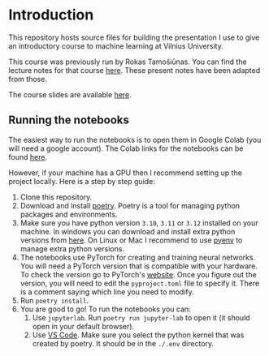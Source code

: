 # Introduction
This repository hosts source files for building the presentation I use to give an introductory course to machine learning at Vilnius University.

This course was previously run by Rokas Tamošiūnas.
You can find the lecture notes for that course [here](https://github.com/trokas/ai_primer).
These present notes have been adapted from those.

The course slides are available [here](https://jputrius.github.io/ml_intro/).

## Running the notebooks

The easiest way to run the notebooks is to open them in Google Colab (you will need a google account).
The Colab links for the notebooks can be found [here](https://jputrius.github.io/ml_intro/).

However, if your machine has a GPU then I recommend setting up the project locally.
Here is a step by step guide:

1. Clone this repository.
2. Download and install [poetry](https://python-poetry.org/). Poetry is a tool for managing python packages and  environments.
3. Make sure you have python version `3.10`, `3.11` or `3.12` installed on your machine. In windows you can download and install extra python versions from [here](https://www.python.org/downloads/). On Linux or Mac I recommend to use [pyenv](https://github.com/pyenv/pyenv) to manage extra python versions.
4. The notebooks use PyTorch for creating and training neural networks. You will need a PyTorch version that is compatible with your hardware. To check the version go to PyTorch's [website](https://pytorch.org/). Once you figure out the version, you will need to edit the `pyproject.toml` file to specify it. There is a comment saying which line you need to modify.
5. Run `poetry install`.
6. You are good to go! To run the notebooks you can:
    1. Use `jupyterlab`. Run `poetry run jupyter-lab` to open it (it should open in your default browser).
    2. Use [VS Code](https://code.visualstudio.com/). Make sure you select the python kernel that was created by poetry. It should be in the `./.env` directory.

